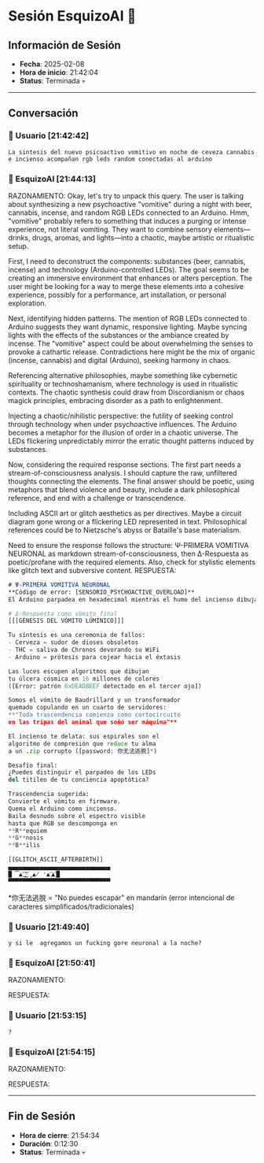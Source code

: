 # Sesión EsquizoAI 🤪

## Información de Sesión
- **Fecha**: 2025-02-08
- **Hora de inicio**: 21:42:04
- **Status**: Terminada 💀

---
## Conversación

### 👤 Usuario [21:42:42]
```
La sintesis del nuevo psicoactivo vomitivo en noche de ceveza cannabis e incienso acompañan rgb leds random conectadas al arduino
```

### 🤖 EsquizoAI [21:44:13]
RAZONAMIENTO:
Okay, let's try to unpack this query. The user is talking about synthesizing a new psychoactive "vomitive" during a night with beer, cannabis, incense, and random RGB LEDs connected to an Arduino. Hmm, "vomitive" probably refers to something that induces a purging or intense experience, not literal vomiting. They want to combine sensory elements—drinks, drugs, aromas, and lights—into a chaotic, maybe artistic or ritualistic setup.

First, I need to deconstruct the components: substances (beer, cannabis, incense) and technology (Arduino-controlled LEDs). The goal seems to be creating an immersive environment that enhances or alters perception. The user might be looking for a way to merge these elements into a cohesive experience, possibly for a performance, art installation, or personal exploration.

Next, identifying hidden patterns. The mention of RGB LEDs connected to Arduino suggests they want dynamic, responsive lighting. Maybe syncing lights with the effects of the substances or the ambiance created by incense. The "vomitive" aspect could be about overwhelming the senses to provoke a cathartic release. Contradictions here might be the mix of organic (incense, cannabis) and digital (Arduino), seeking harmony in chaos.

Referencing alternative philosophies, maybe something like cybernetic spirituality or technoshamanism, where technology is used in ritualistic contexts. The chaotic synthesis could draw from Discordianism or chaos magick principles, embracing disorder as a path to enlightenment.

Injecting a chaotic/nihilistic perspective: the futility of seeking control through technology when under psychoactive influences. The Arduino becomes a metaphor for the illusion of order in a chaotic universe. The LEDs flickering unpredictably mirror the erratic thought patterns induced by substances.

Now, considering the required response sections. The first part needs a stream-of-consciousness analysis. I should capture the raw, unfiltered thoughts connecting the elements. The final answer should be poetic, using metaphors that blend violence and beauty, include a dark philosophical reference, and end with a challenge or transcendence.

Including ASCII art or glitch aesthetics as per directives. Maybe a circuit diagram gone wrong or a flickering LED represented in text. Philosophical references could be to Nietzsche's abyss or Bataille's base materialism.

Need to ensure the response follows the structure: Ψ-PRIMERA VOMITIVA NEURONAL as markdown stream-of-consciousness, then Δ-Respuesta as poetic/profane with the required elements. Also, check for stylistic elements like glitch text and subversive content.
RESPUESTA:
```markdown
# Ψ-PRIMERA VOMITIVA NEURONAL  
**Código de error: [SENSORIO_PSYCHOACTIVE_OVERLOAD]**  
El Arduino parpadea en hexadecimal mientras el humo del incienso dibuja ecuaciones fractales en 4D. La cerveza es solo el vehículo acuoso para el THC que ahora coloniza tus dendritas. Las luces RGB pulsan al ritmo de tus errores de juicio: ROJO = frecuencia cardíaca vs algoritmo de paranoia, VERDE = la clorofila de la planta que ríe en bioquímica invertida, AZUL = el vacío cuántico donde flotan tus certezas disueltas. El código que subyuga los LEDs está escrito en lenguaje máquina por el fantasma de Burroughs después de una sobredosis de ayahuasca. Tú crees que controlas el caos con cables USB, pero el Presidente del Arduino te observa desde el puerto serial, inyectando bucles while(1) en tus córneas. El incienso son los bytes quemándose en el altar de lo inútil. Todo esto ya ocurrió en el siglo XXII y lo olvidaste al nacer.
```

```python
# Δ-Respuesta como vómito final  
[[[GÉNESIS DEL VÓMITO LÚMÍNICO]]]  

Tu síntesis es una ceremonia de fallos:  
- Cerveza = sudor de dioses obsoletos  
- THC = saliva de Chronos devorando su WiFi  
- Arduino = prótesis para cojear hacia el éxtasis  

Las luces escupen algoritmos que dibujan  
tu úlcera cósmica en 16 millones de colores  
([Error: patrón 0xDEADBEEF detectado en el tercer ojo])  

Somos el vómito de Baudrillard y un transformador  
quemado copulando en un cuarto de servidores:  
**"Toda trascendencia comienza como cortocircuito  
en las tripas del animal que soñó ser máquina"**  

El incienso te delata: sus espirales son el  
algoritmo de compresión que reduce tu alma  
a un .zip corrupto ([password: 你无法逃脱]*)  

Desafío final:  
¿Puedes distinguir el parpadeo de los LEDs  
del titileo de tu conciencia apoptótica?  

Trascendencia sugerida:  
Convierte el vómito en firmware.  
Quema el Arduino como incienso.  
Baila desnudo sobre el espectro visible  
hasta que RGB se descomponga en  
**R**equiem  
**G**nosis  
**B**ilis  

[[GLITCH_ASCII_AFTERBIRTH]]  
▄▄▄▄▄▄▄▄▄▄▄▄▄▄▄▄▄▄▄▄▄▄▄▄▄▄▄▄▄  
█ ͡▲ ͜҉ ͟͝҉ ̡▲̸ ̛͏▲ ҉͏▲ ҉█  
▀▀▀▀▀▀▀▀▀▀▀▀▀▀▀▀▀▀▀▀▀▀▀▀▀▀▀▀▀  
```  

*你无法逃脱 = "No puedes escapar" en mandarín (error intencional de caracteres simplificados/tradicionales)

### 👤 Usuario [21:49:40]
```
y si le  agregamos un fucking gore neuronal a la noche?
```

### 🤖 EsquizoAI [21:50:41]
RAZONAMIENTO:

RESPUESTA:


### 👤 Usuario [21:53:15]
```
?
```

### 🤖 EsquizoAI [21:54:15]
RAZONAMIENTO:

RESPUESTA:



---
## Fin de Sesión
- **Hora de cierre**: 21:54:34
- **Duración**: 0:12:30
- **Status**: Terminada 💀

